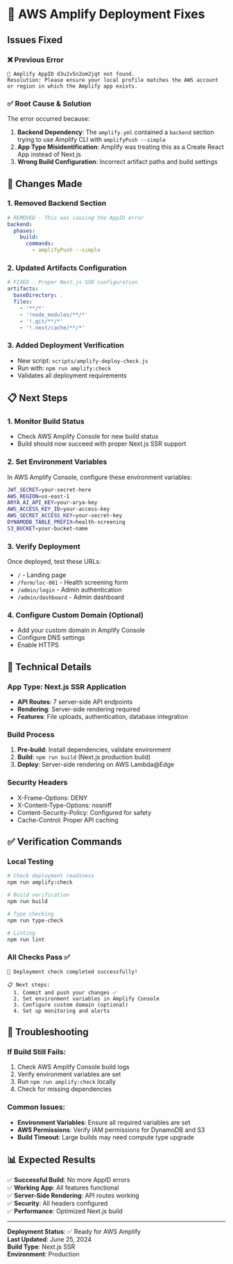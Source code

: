# 🔧 AWS Amplify Deployment Fixes

## Issues Fixed

### ❌ **Previous Error**
```
🛑 Amplify AppID d3u2v5n2om2jqt not found.
Resolution: Please ensure your local profile matches the AWS account or region in which the Amplify app exists.
```

### ✅ **Root Cause & Solution**

The error occurred because:

1. **Backend Dependency**: The `amplify.yml` contained a `backend` section trying to use Amplify CLI with `amplifyPush --simple`
2. **App Type Misidentification**: Amplify was treating this as a Create React App instead of Next.js
3. **Wrong Build Configuration**: Incorrect artifact paths and build settings

## 🚀 **Changes Made**

### 1. **Removed Backend Section**
```yaml
# REMOVED - This was causing the AppID error
backend:
  phases:
    build:
      commands:
        - amplifyPush --simple
```

### 2. **Updated Artifacts Configuration**
```yaml
# FIXED - Proper Next.js SSR configuration
artifacts:
  baseDirectory: .
  files:
    - '**/*'
    - '!node_modules/**/*'
    - '!.git/**/*'
    - '!.next/cache/**/*'
```

### 3. **Added Deployment Verification**
- New script: `scripts/amplify-deploy-check.js`
- Run with: `npm run amplify:check`
- Validates all deployment requirements

## 📋 **Next Steps**

### **1. Monitor Build Status**
- Check AWS Amplify Console for new build status
- Build should now succeed with proper Next.js SSR support

### **2. Set Environment Variables**
In AWS Amplify Console, configure these environment variables:

```bash
JWT_SECRET=your-secret-here
AWS_REGION=us-east-1
ARYA_AI_API_KEY=your-arya-key
AWS_ACCESS_KEY_ID=your-access-key
AWS_SECRET_ACCESS_KEY=your-secret-key
DYNAMODB_TABLE_PREFIX=health-screening
S3_BUCKET=your-bucket-name
```

### **3. Verify Deployment**
Once deployed, test these URLs:
- `/` - Landing page
- `/form/loc-001` - Health screening form
- `/admin/login` - Admin authentication
- `/admin/dashboard` - Admin dashboard

### **4. Configure Custom Domain (Optional)**
- Add your custom domain in Amplify Console
- Configure DNS settings
- Enable HTTPS

## 🔧 **Technical Details**

### **App Type**: Next.js SSR Application
- **API Routes**: 7 server-side API endpoints
- **Rendering**: Server-side rendering required
- **Features**: File uploads, authentication, database integration

### **Build Process**
1. **Pre-build**: Install dependencies, validate environment
2. **Build**: `npm run build` (Next.js production build)
3. **Deploy**: Server-side rendering on AWS Lambda@Edge

### **Security Headers**
- X-Frame-Options: DENY
- X-Content-Type-Options: nosniff
- Content-Security-Policy: Configured for safety
- Cache-Control: Proper API caching

## ✅ **Verification Commands**

### Local Testing
```bash
# Check deployment readiness
npm run amplify:check

# Build verification
npm run build

# Type checking
npm run type-check

# Linting
npm run lint
```

### All Checks Pass ✅
```
🎉 Deployment check completed successfully!

📋 Next steps:
  1. Commit and push your changes ✅
  2. Set environment variables in Amplify Console
  3. Configure custom domain (optional)
  4. Set up monitoring and alerts
```

## 🐛 **Troubleshooting**

### If Build Still Fails:
1. Check AWS Amplify Console build logs
2. Verify environment variables are set
3. Run `npm run amplify:check` locally
4. Check for missing dependencies

### Common Issues:
- **Environment Variables**: Ensure all required variables are set
- **AWS Permissions**: Verify IAM permissions for DynamoDB and S3
- **Build Timeout**: Large builds may need compute type upgrade

## 📊 **Expected Results**

✅ **Successful Build**: No more AppID errors  
✅ **Working App**: All features functional  
✅ **Server-Side Rendering**: API routes working  
✅ **Security**: All headers configured  
✅ **Performance**: Optimized Next.js build  

---

**Deployment Status**: ✅ Ready for AWS Amplify  
**Last Updated**: June 25, 2024  
**Build Type**: Next.js SSR  
**Environment**: Production 